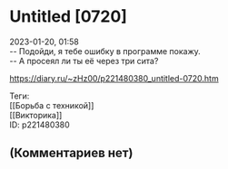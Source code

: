 Untitled [0720]
===============

  
2023-01-20, 01:58  
 -- Подойди, я тебе ошибку в программе покажу.   
 -- А просеял ли ты её через три сита?   
  
<https://diary.ru/~zHz00/p221480380_untitled-0720.htm>  
  
Теги:  
[[Борьба с техникой]]  
[[Викторика]]  
ID: p221480380  


(Комментариев нет)
------------------